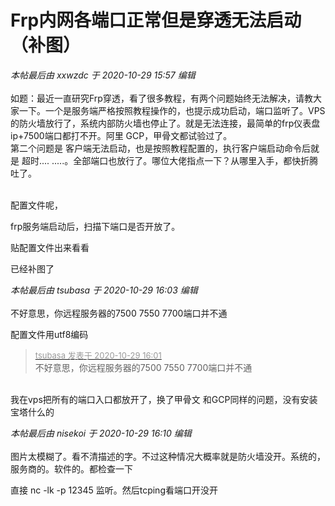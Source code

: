 # Frp内网各端口正常但是穿透无法启动（补图）


<i class="pstatus"> 本帖最后由 xxwzdc 于 2020-10-29 15:57 编辑 </i><br />
<br />
如题：最近一直研究Frp穿透，看了很多教程，有两个问题始终无法解决，请教大家一下。一个是服务端严格按照教程操作的，也提示成功启动，端口监听了。VPS的防火墙放行了，系统内部防火墙也停止了。就是无法连接，最简单的frp仪表盘ip+7500端口都打不开。阿里 GCP，甲骨文都试验过了。<br />
第二个问题是 客户端无法启动，也是按照教程配置的，执行客户端启动命令后就是 超时.... .....。全部端口也放行了。哪位大佬指点一下？从哪里入手，都快折腾吐了。<br />
<br />


配置文件呢，

frp服务端启动后，扫描下端口是否开放了。

贴配置文件出来看看

已经补图了<img src="static/image/smiley/default/smile.gif" smilieid="1" border="0" alt="" />

<i class="pstatus"> 本帖最后由 tsubasa 于 2020-10-29 16:03 编辑 </i><br />
<br />
<img id="aimg_cdiwG" onclick="zoom(this, this.src, 0, 0, 0)" class="zoom" src="https://s1.ax1x.com/2020/10/29/BGTVu4.jpg" onmouseover="img_onmouseoverfunc(this)" onload="thumbImg(this)" border="0" alt="" /><br />
不好意思，你远程服务器的7500 7550 7700端口并不通<img id="aimg_FVzRz" onclick="zoom(this, this.src, 0, 0, 0)" class="zoom" src="https://cdn.jsdelivr.net/gh/hishis/forum-master/public/images/patch.gif" onmouseover="img_onmouseoverfunc(this)" onload="thumbImg(this)" border="0" alt="" />

配置文件用utf8编码

<div class="quote"><blockquote><font size="2"><a href="https://www.hostloc.com/forum.php?mod=redirect&amp;goto=findpost&amp;pid=9369646&amp;ptid=759802" target="_blank"><font color="#999999">tsubasa 发表于 2020-10-29 16:01</font></a></font><br />
不好意思，你远程服务器的7500 7550 7700端口并不通</blockquote></div><br />
我在vps把所有的端口入口都放开了，换了甲骨文 和GCP同样的问题，没有安装宝塔什么的

<i class="pstatus"> 本帖最后由 nisekoi 于 2020-10-29 16:10 编辑 </i><br />
<br />
图片太模糊了。看不清描述的字。不过这种情况大概率就是防火墙没开。系统的，服务商的。软件的。都检查一下

直接 nc -lk -p 12345 监听。然后tcping看端口开没开
